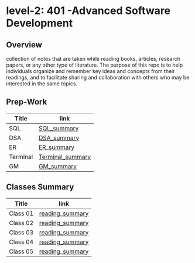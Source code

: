 # level-2: 401 -Advanced Software Development
## Overview
collection of notes that are taken while reading books, articles, research papers, or any other type of literature. The purpose of this repo is to help individuals organize and remember key ideas and concepts from their readings, and to facilitate sharing and collaboration with others who may be interested in the same topics.

## Prep-Work
| Title       | link                           |
| ----------- | ---                            |
| SQL         | [SQL_summary](./sql_readme.md) |
| DSA         | [DSA_summary](./data%20structure.md) |
| ER          | [ER_summary](./Engineering-Readings.md) |
| Terminal    | [Terminal_summary](./Terminal.md) |
| GM          | [GM_summary](./Growth-Mindset.md) |



## Classes Summary
| Title       | link                                  |
| ----------- | ---                                   |
| Class 01    | [reading_summary](./class01-readme.md) |
| Class 02    | [reading_summary](./class02-readme.md) |
| Class 03    | [reading_summary](./class03-readme.md) |
| Class 04    | [reading_summary](./class04-readme.md) |
| Class 05    | [reading_summary](./class05-readme.md) |

